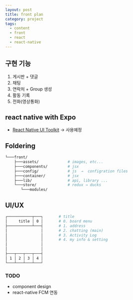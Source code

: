 ```yaml
---
layout: post
title: front plan
category: project
tags:
  - content
  - front
  - react
  - react-native
---
```


## 구현 기능

1. 게시판 + 댓글
2. 채팅
3. 연락처 + Group 생성
4. 활동 기록
5. 전화(영상통화)

## react native with Expo

- [React Native UI Toolkit](https://react-native-elements.github.io/react-native-elements/) → 사용예정


## Foldering

```bash
└───front/
    ├───assets/             # images, etc...
    ├───components/         # jsx
    ├───config/             # js  →  configration files
    ├───container/          # jsx
    ├───lib/                # api, library ...
    └───store/              # redux → ducks
       └───modules/
```

## UI/UX

```bash
┌───────────┬───┐       # title
│     title │ 0 │       # 0. board menu
├───────────┴───┤       # 1. address
│               │       # 2. chatting (main)
│               │       # 3. Activity Log
│               │       # 4. my info & setting
│               │
│               │
├───┬───┬───┬───┤
│ 1 │ 2 │ 3 │ 4 │
└───┴───┴───┴───┘
```


###  TODO

- component design
- react-native FCM 연동